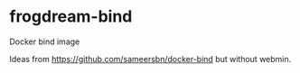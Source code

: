 frogdream-bind
==============

Docker bind image

Ideas from https://github.com/sameersbn/docker-bind but without webmin.
